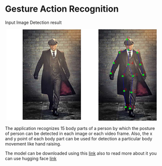 # Gesture Action Recognition


Input Image    Detection result
<div style="text-align:center;">
  
  <img src="./source/image1.jpg" alt="input image" height="300">
  <img src="./source/result1.jpg" alt="result" height="300">

</div>



The application recognizes 15 body parts of a person by which the posture of person can be detected in each image or each video frame. Also, the x and y point of each body part can be used for detection a particular body movement like hand raising.

The model can be downloaded using this [link](https://huggingface.co/Tlaloc-Es/openpose/resolve/main/pose_iter_160000.caffemodel) also to read more about it you can use hugging face [link](https://huggingface.co/Tlaloc-Es/openpose/tree/main) 
